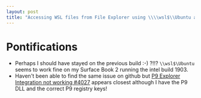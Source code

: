 ```yaml
---
layout: post
title: "Accessing WSL files from File Explorer using \\\\wsl$\\Ubuntu appears to be broken in ARM64 Windows 10 Builds on Windows 10 Build 1903"
---
```


# Pontifications

* Perhaps I should have stayed on the previous build :-) ?!!? ```\\wsl$\Ubuntu``` seems to work fine on my Surface Book 2 running the intel build 1903.
* Haven't been able to find the same issue on github but  [P9 Explorer Integration not working #4027](https://github.com/microsoft/WSL/issues/4027)  appears closest although I have the P9 DLL and the correct P9 registry keys!



